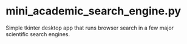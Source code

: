 # mini_academic_search_engine.py
Simple tkinter desktop app that runs browser search in a few major scientific search engines.
